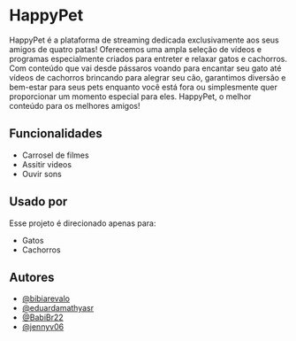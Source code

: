 # HappyPet

HappyPet é a plataforma de streaming dedicada exclusivamente aos seus amigos de quatro patas! Oferecemos uma ampla seleção de vídeos e programas especialmente criados para entreter e relaxar gatos e cachorros. Com conteúdo que vai desde pássaros voando para encantar seu gato até vídeos de cachorros brincando para alegrar seu cão, garantimos diversão e bem-estar para seus pets enquanto você está fora ou simplesmente quer proporcionar um momento especial para eles. HappyPet, o melhor conteúdo para os melhores amigos!

## Funcionalidades

- Carrosel de filmes
- Assitir videos 
- Ouvir sons

## Usado por

Esse projeto é direcionado apenas para:
- Gatos
- Cachorros

## Autores

- [@bibiarevalo](https://www.github.com/bibiarevalo)
- [@eduardamathyasr](https://www.github.com/eduardamathyasr)
- [@BabiBr22](https://www.github.com/BabiBr22)
- [@jennyv06](https://www.github.com/jennyv06)
